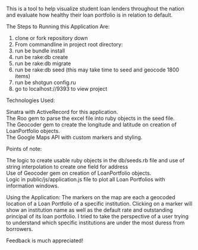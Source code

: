 This is a tool to help visualize student loan lenders throughout the nation and evaluate how healthy their loan portfolio is in relation to default.

The Steps to Running this Application Are: 

1. clone or fork repository down 
2. From commandline in project root directory:
3. run be bundle install
4. run be rake:db create
5. run be rake:db migrate
6. run be rake:db seed (this may take time to seed and geocode 1800 items)
7. run be shotgun config.ru 
8. go to localhost://9393 to view project

Technologies Used: 

Sinatra with ActiveRecord for this application.<br>
The Roo gem to parse the excel file into ruby objects in the seed file.<br>
The Geocoder gem to create the longitude and latitude on creation of LoanPortfolio objects.<br>
The Google Maps API with custom markers and styling.<br>

Points of note:

The logic to create usable ruby objects in the db/seeds.rb file and use of string interpolation to create one field for address<br>
Use of Geocoder gem on creation of LoanPortfolio objects.<br>
Logic in public/js/application.js file to plot all Loan Portfolios with information windows.<br>

Using the Application: 
The markers on the map are each a geocoded location of a Loan Portfolio of a specific institution. Clicking on a marker will show an institution name as well as the default rate and outstanding principal of its loan portfolio. I tried to take the perspective of a user trying to understand which specific institutions are under the most duress from borrowers. 

Feedback is much appreciated! 
